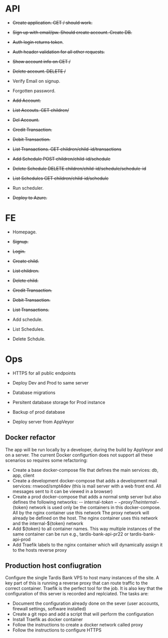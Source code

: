 # API

- ~~Create application. GET / should work.~~

- ~~Sign up with email/pw. Should create account. Create DB.~~

- ~~Auth login returns token~~.

- ~~Auth header validation for all other requests.~~

- ~~Show account info on GET /~~

- ~~Delete account. DELETE /~~

- Verify Email on signup.

- Forgotten password.

- ~~Add Account.~~

- ~~List Accouts. GET children/~~

- ~~Del Account.~~

- ~~Credit Transaction.~~

- ~~Debit Transaction.~~

- ~~List Transactions. GET children/child-id/transactions~~

- ~~Add Schedule POST children/child-id/schedule~~

- ~~Delete Schedule DELETE children/child-id/schedule/schedule-id~~

- ~~List Schedules GET children/child-id/schedule~~

- Run scheduler.

- ~~Deploy to Azure.~~

# FE

- Homepage.

- ~~Signup.~~

- ~~Login.~~

- ~~Create child.~~

- ~~List children.~~

- ~~Delete child.~~

- ~~Credit Transaction.~~

- ~~Debit Transaction.~~

- ~~List Transactions.~~

- Add schedule.

- List Schedules.

- Delete Schdule.

# Ops

- HTTPS for all public endpoints

- Deploy Dev and Prod to same server

- Database migrations

- Persitent database storage for Prod instance

- Backup of prod database

- Deploy server from AppVeyor

## Docker refactor

The app will be run locally by a developer, during the build by AppVeyor and on a server. The current Docker configurtion
does not support all these scenarios so requires some refactoring:

- Create a base docker-compose file that defines the main services: db, app, client
- Create a development docker-compose that adds a development mail services: rnwood/smpt4dev (this is mail server with a web front end. All messages sent to it can be viewed in a browser)
- Create a prod docker-compose that adds a normal smtp server but also defines the following networks:
  -- internal-${token}
    -- proxy
  The internal-${token} network is used only be the containers in this docker-compose. All by the nginx container use this network
  The proxy network will already be defined on the host. The nginx container uses this network and the internal-\${token} network
- Add \${token} to all container names. This way multiple instances of the same container can be run e.g., tardis-bank-api-pr22 or tardis-bank-api-prod
- Add Traefik labels to the nginx container which will dynamically assign it to the hosts reverse proxy

## Production host confiugration

Configure the single Tardis Bank VPS to host many instances of the site. A key part of this is running a reverse proxy that can route
traffic to the correct container. Traefik is the perfect tool for the job. It is also key that the configuration of this server is recorded and replciated. The tasks are:

- Document the configuration already done on the sever (user accounts, firewall settings, software installed)
- Create a git repo and add a script that will perform the configuration
- Install Traefik as docker container
- Follow the instructions to create a docker network called proxy
- Follow the instructions to configure HTTPS
